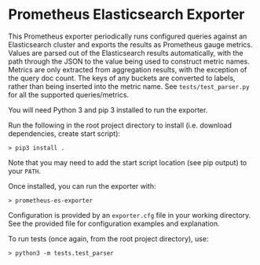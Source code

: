 Prometheus Elasticsearch Exporter
====
This Prometheus exporter periodically runs configured queries against an Elasticsearch cluster and exports the results as Prometheus gauge metrics.
Values are parsed out of the Elasticsearch results automatically, with the path through the JSON to the value being used to construct metric names.
Metrics are only extracted from aggregation results, with the exception of the query doc count. The keys of any buckets are converted to labels, rather than being inserted into the metric name.
See `tests/test_parser.py` for all the supported queries/metrics.

You will need Python 3 and pip 3 installed to run the exporter.

Run the following in the root project directory to install (i.e. download dependencies, create start script):
```
> pip3 install .
```
Note that you may need to add the start script location (see pip output) to your `PATH`.

Once installed, you can run the exporter with:
```
> prometheus-es-exporter
```

Configuration is provided by an `exporter.cfg` file in your working directory. See the provided file for configuration examples and explanation.

To run tests (once again, from the root project directory), use:
```
> python3 -m tests.test_parser
```
